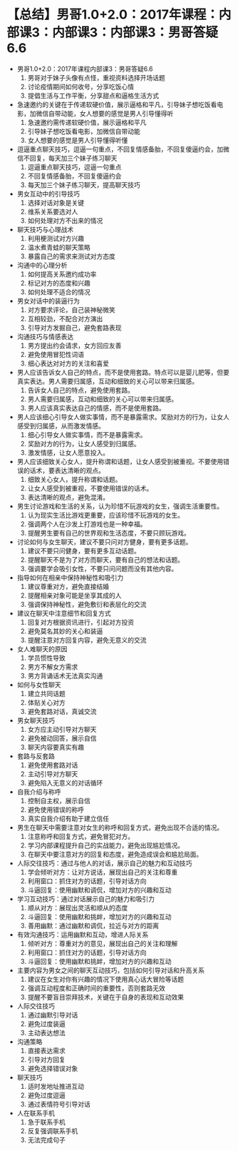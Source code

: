 # 【总结】男哥1.0+2.0：2017年课程：内部课3：内部课3：内部课3：男哥答疑6.6

-   男哥1.0+2.0：2017年课程内部课3：男哥答疑6.6
    1.  男哥对于妹子头像有点怪，重视资料选择开场话题
    2.  讨论疫情期间如何收号，分享吃饭心情
    3.  提倡生活与工作平衡，分享甜点和逼格生活方式
-   急速邀约的关键在于传递软硬价值，展示逼格和平凡，引导妹子想吃饭看电影，加微信自带动能，女人想要的感觉是男人引导懂得听
    1.  急速邀约需传递软硬价值，展示逼格和平凡
    2.  引导妹子想吃饭看电影，加微信自带动能
    3.  女人想要的感觉是男人引导懂得听懂
-   逗逼重点聊天技巧，逗逼一句重点，不回复情感备胎，不回复傻逼约会，加微信不回复，每天加三个妹子练习聊天
    1.  逗逼重点聊天技巧，逗逼一句重点
    2.  不回复情感备胎，不回复傻逼约会
    3.  每天加三个妹子练习聊天，提高聊天技巧
-   男女互动中的引导技巧
    1.  选择对话对象是关键
    2.  维系关系要选对人
    3.  如何处理对方不出来的情况
-   聊天技巧与心理战术
    1.  利用梗测试对方兴趣
    2.  温水煮青蛙的聊天策略
    3.  暴露自己的需求来测试对方态度
-   沟通中的心理分析
    1.  如何提高关系邀约成功率
    2.  标记对方的态度和兴趣
    3.  如何处理不适合的情况
-   男女对话中的装逼行为
    1.  对方要求评论，自己装神秘微笑
    2.  互相较劲，不配合对方演出
    3.  引导对方发掘自己，避免套路表现
-   沟通技巧与情感表达
    1.  男方提出约会请求，女方回应友善
    2.  避免使用冒犯性词语
    3.  细心表达对对方的关注和喜爱
-   男人应该告诉女人自己的特点，而不是使用套路。特点可以是婴儿肥等，但要真实表达。男人需要归属感，互动和细致的关心可以带来归属感。
    1.  告诉女人自己的特点，避免使用套路。
    2.  男人需要归属感，互动和细致的关心可以带来归属感。
    3.  男人应该真实表达自己的情感，而不是使用套路。
-   男人应该细心引导女人做实事情，而不是暴露需求。奖励对方的行为，让女人感受到归属感，从而激发情感。
    1.  细心引导女人做实事情，而不是暴露需求。
    2.  奖励对方的行为，让女人感受到归属感。
    3.  激发情感，让女人愿意投入。
-   男人应该细致关心女人，提升称谓和话题，让女人感受到被重视。不要使用错误的话术，要表达清晰的观点。
    1.  细致关心女人，提升称谓和话题。
    2.  让女人感受到被重视，不要使用错误的话术。
    3.  表达清晰的观点，避免混淆。
-   男生讨论游戏和生活的关系，认为珍惜不玩游戏的女生，强调生活重要性。
    1.  认为现实生活比游戏更重要，应该珍惜不玩游戏的女生。
    2.  强调两个人在沙发上打游戏也是一种幸福。
    3.  提醒男生要有自己的世界观和生活态度，不要只顾玩游戏。
-   讨论如何与女生聊天，建议不要只问对方健身，要有更多话题。
    1.  建议不要只问健身，要有更多互动话题。
    2.  提醒聊天不是为了对方而聊天，要有自己的想法和话题。
    3.  强调要学会吸引女性，不要只问问题而没有其他内容。
-   指导如何在相亲中保持神秘性和吸引力
    1.  建议尊重对方，避免直接结婚
    2.  提醒相亲对象可能是坐享其成的人
    3.  强调保持神秘性，避免敷衍和表层化的交流
-   建议在聊天中注意细节和回复方式
    1.  回复对方根据资讯进行，引起对方投资
    2.  避免莫名其妙的关心和装逼
    3.  提醒注意对方回复内容，避免无意义的交流
-   女人难聊天的原因
    1.  学员惯性导致
    2.  男方不解女方需求
    3.  男方背诵话术无法真实沟通
-   如何与女性聊天
    1.  建立共同话题
    2.  体贴关心对方
    3.  避免套路对话，真诚交流
-   男女聊天技巧
    1.  女方应主动引导对方聊天
    2.  避免被动回答，展示自信
    3.  聊天内容要真实有趣
-   套路与反套路
    1.  避免使用套路对话
    2.  主动引导对方聊天
    3.  避免陷入无意义的对话循环
-   自我介绍与称呼
    1.  控制自主权，展示自信
    2.  避免使用错误的称呼
    3.  真实自我介绍有助于建立信任
-   男生在聊天中需要注意对女生的称呼和回复方式，避免出现不合适的情况。
    1.  注意称呼和回复方式，避免冒犯对方。
    2.  学习内部课程提升自己的实战能力，避免出现尴尬情况。
    3.  在聊天中要注意对方的回复和态度，避免造成误会和尴尬局面。
-   人际交往技巧：通过与他人的对话，展示自己的魅力和互动技巧
    1.  学会倾听对方：让对方说话，展现出自己的关注和尊重
    2.  利用窗口：抓住对方的话题，引导对话方向
    3.  斗逼回复：使用幽默和调侃，增加对方的兴趣和互动
-   学习互动技巧：通过对话展示自己的魅力和吸引力
    1.  顺从对方：展现出灵活和顺从的态度
    2.  斗逼回复：使用幽默和挑衅，增加对方的兴趣和互动
    3.  善用幽默：通过幽默和调侃，拉近与对方的距离
-   有效沟通技巧：运用幽默和互动，增进人际关系
    1.  倾听对方：尊重对方的意见，展现出自己的关注和理解
    2.  利用窗口：抓住对方的话题，引导对话方向
    3.  斗逼回复：使用幽默和挑衅，增加对方的兴趣和互动
-   主要内容为男女之间的聊天互动技巧，包括如何引导对话和升高关系
    1.  建议在女生对你有兴趣的情况下使用真心话大冒险等话题
    2.  强调互动程度和正确时间的重要性，否则套路无效
    3.  提醒不要盲目崇拜技术，关键在于自身的表现和互动效果
-   人际交往技巧
    1.  通过幽默引导对话
    2.  避免过度装逼
    3.  主动表达想法
-   沟通策略
    1.  直接表达需求
    2.  引导对方回复
    3.  避免选择错误对象
-   聊天技巧
    1.  适时发地址推进互动
    2.  避免过度逗逼
    3.  通过表情符号引导对话
-   人在联系手机
    1.  急于联系手机
    2.  反复强调联系手机
    3.  无法完成句子